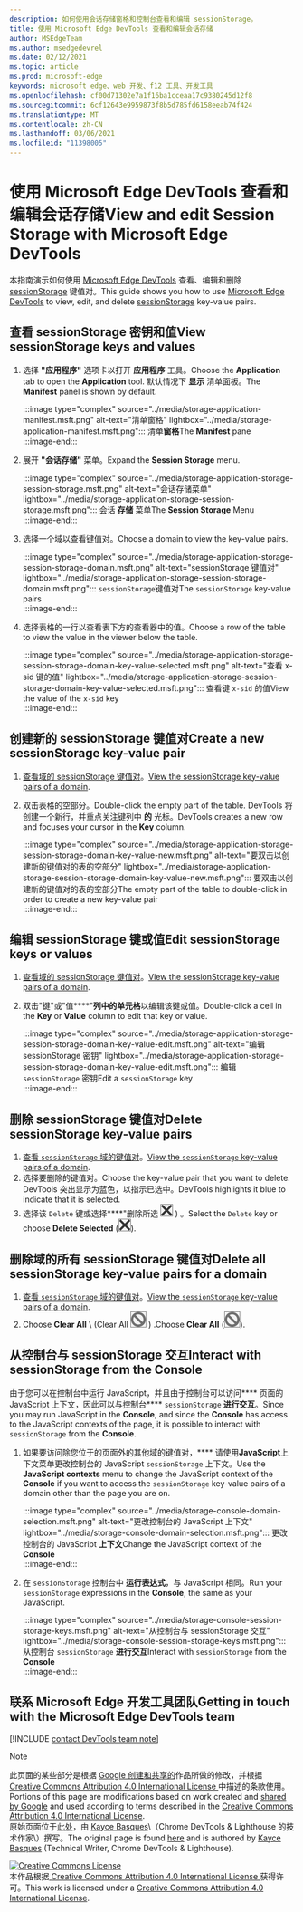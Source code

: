 ```yaml
---
description: 如何使用会话存储窗格和控制台查看和编辑 sessionStorage。
title: 使用 Microsoft Edge DevTools 查看和编辑会话存储
author: MSEdgeTeam
ms.author: msedgedevrel
ms.date: 02/12/2021
ms.topic: article
ms.prod: microsoft-edge
keywords: microsoft edge、web 开发、f12 工具、开发工具
ms.openlocfilehash: cf00d71302e7a1f16ba1cceaa17c9380245d12f8
ms.sourcegitcommit: 6cf12643e9959873f8b5d785fd6158eeab74f424
ms.translationtype: MT
ms.contentlocale: zh-CN
ms.lasthandoff: 03/06/2021
ms.locfileid: "11398005"
---
```

<!-- Copyright Kayce Basques 

   Licensed under the Apache License, Version 2.0 (the "License");
   you may not use this file except in compliance with the License.
   You may obtain a copy of the License at

       https://www.apache.org/licenses/LICENSE-2.0

   Unless required by applicable law or agreed to in writing, software
   distributed under the License is distributed on an "AS IS" BASIS,
   WITHOUT WARRANTIES OR CONDITIONS OF ANY KIND, either express or implied.
   See the License for the specific language governing permissions and
   limitations under the License.  -->

# <a name="view-and-edit-session-storage-with-microsoft-edge-devtools"></a><span data-ttu-id="95ff9-104">使用 Microsoft Edge DevTools 查看和编辑会话存储</span><span class="sxs-lookup"><span data-stu-id="95ff9-104">View and edit Session Storage with Microsoft Edge DevTools</span></span>  

<span data-ttu-id="95ff9-105">本指南演示如何使用 [Microsoft Edge DevTools][MicrosoftEdgeDevTools] 查看、编辑和删除 [sessionStorage][MDNSessionStorage] 键值对。</span><span class="sxs-lookup"><span data-stu-id="95ff9-105">This guide shows you how to use [Microsoft Edge DevTools][MicrosoftEdgeDevTools] to view, edit, and delete [sessionStorage][MDNSessionStorage] key-value pairs.</span></span>  

## <a name="view-sessionstorage-keys-and-values"></a><span data-ttu-id="95ff9-106">查看 sessionStorage 密钥和值</span><span class="sxs-lookup"><span data-stu-id="95ff9-106">View sessionStorage keys and values</span></span>  

1.  <span data-ttu-id="95ff9-107">选择 **"应用程序"** 选项卡以打开 **应用程序** 工具。</span><span class="sxs-lookup"><span data-stu-id="95ff9-107">Choose the **Application** tab to open the **Application** tool.</span></span>  <span data-ttu-id="95ff9-108">默认情况下 **显示** 清单面板。</span><span class="sxs-lookup"><span data-stu-id="95ff9-108">The **Manifest** panel is shown by default.</span></span>  
    
    :::image type="complex" source="../media/storage-application-manifest.msft.png" alt-text="清单窗格" lightbox="../media/storage-application-manifest.msft.png":::
       <span data-ttu-id="95ff9-110">清单**窗格**</span><span class="sxs-lookup"><span data-stu-id="95ff9-110">The **Manifest** pane</span></span>  
    :::image-end:::  
    
1.  <span data-ttu-id="95ff9-111">展开 **"会话存储"** 菜单。</span><span class="sxs-lookup"><span data-stu-id="95ff9-111">Expand the **Session Storage** menu.</span></span>  
    
    :::image type="complex" source="../media/storage-application-storage-session-storage.msft.png" alt-text="会话存储菜单" lightbox="../media/storage-application-storage-session-storage.msft.png":::
       <span data-ttu-id="95ff9-113">会话 **存储** 菜单</span><span class="sxs-lookup"><span data-stu-id="95ff9-113">The **Session Storage** Menu</span></span>  
    :::image-end:::  
    
1.  <span data-ttu-id="95ff9-114">选择一个域以查看键值对。</span><span class="sxs-lookup"><span data-stu-id="95ff9-114">Choose a domain to view the key-value pairs.</span></span>  
    
    :::image type="complex" source="../media/storage-application-storage-session-storage-domain.msft.png" alt-text="sessionStorage 键值对" lightbox="../media/storage-application-storage-session-storage-domain.msft.png":::
       <span data-ttu-id="95ff9-116">`sessionStorage`键值对</span><span class="sxs-lookup"><span data-stu-id="95ff9-116">The `sessionStorage` key-value pairs</span></span>  
    :::image-end:::  
    
1.  <span data-ttu-id="95ff9-117">选择表格的一行以查看表下方的查看器中的值。</span><span class="sxs-lookup"><span data-stu-id="95ff9-117">Choose a row of the table to view the value in the viewer below the table.</span></span>  
    
    :::image type="complex" source="../media/storage-application-storage-session-storage-domain-key-value-selected.msft.png" alt-text="查看 x-sid 键的值" lightbox="../media/storage-application-storage-session-storage-domain-key-value-selected.msft.png":::
       <span data-ttu-id="95ff9-119">查看键 `x-sid` 的值</span><span class="sxs-lookup"><span data-stu-id="95ff9-119">View the value of the `x-sid` key</span></span>  
    :::image-end:::  
    
## <a name="create-a-new-sessionstorage-key-value-pair"></a><span data-ttu-id="95ff9-120">创建新的 sessionStorage 键值对</span><span class="sxs-lookup"><span data-stu-id="95ff9-120">Create a new sessionStorage key-value pair</span></span>  

1.  <span data-ttu-id="95ff9-121">[查看域的 sessionStorage 键值对](#view-sessionstorage-keys-and-values)。</span><span class="sxs-lookup"><span data-stu-id="95ff9-121">[View the sessionStorage key-value pairs of a domain](#view-sessionstorage-keys-and-values).</span></span>  
1.  <span data-ttu-id="95ff9-122">双击表格的空部分。</span><span class="sxs-lookup"><span data-stu-id="95ff9-122">Double-click the empty part of the table.</span></span>  <span data-ttu-id="95ff9-123">DevTools 将创建一个新行，并重点关注键列中 **的** 光标。</span><span class="sxs-lookup"><span data-stu-id="95ff9-123">DevTools creates a new row and focuses your cursor in the **Key** column.</span></span>  
    
    :::image type="complex" source="../media/storage-application-storage-session-storage-domain-key-value-new.msft.png" alt-text="要双击以创建新的键值对的表的空部分" lightbox="../media/storage-application-storage-session-storage-domain-key-value-new.msft.png":::
       <span data-ttu-id="95ff9-125">要双击以创建新的键值对的表的空部分</span><span class="sxs-lookup"><span data-stu-id="95ff9-125">The empty part of the table to double-click in order to create a new key-value pair</span></span>  
    :::image-end:::  
    
## <a name="edit-sessionstorage-keys-or-values"></a><span data-ttu-id="95ff9-126">编辑 sessionStorage 键或值</span><span class="sxs-lookup"><span data-stu-id="95ff9-126">Edit sessionStorage keys or values</span></span>  

1.  <span data-ttu-id="95ff9-127">[查看域的 sessionStorage 键值对](#view-sessionstorage-keys-and-values)。</span><span class="sxs-lookup"><span data-stu-id="95ff9-127">[View the sessionStorage key-value pairs of a domain](#view-sessionstorage-keys-and-values).</span></span>  
1.  <span data-ttu-id="95ff9-128">双击"键"或"值\*\*\*\*"**列中的单元格**以编辑该键或值。</span><span class="sxs-lookup"><span data-stu-id="95ff9-128">Double-click a cell in the **Key** or **Value** column to edit that key or value.</span></span>  
    
    :::image type="complex" source="../media/storage-application-storage-session-storage-domain-key-value-edit.msft.png" alt-text="编辑 sessionStorage 密钥" lightbox="../media/storage-application-storage-session-storage-domain-key-value-edit.msft.png":::
       <span data-ttu-id="95ff9-130">编辑 `sessionStorage` 密钥</span><span class="sxs-lookup"><span data-stu-id="95ff9-130">Edit a `sessionStorage` key</span></span>  
    :::image-end:::  
    
## <a name="delete-sessionstorage-key-value-pairs"></a><span data-ttu-id="95ff9-131">删除 sessionStorage 键值对</span><span class="sxs-lookup"><span data-stu-id="95ff9-131">Delete sessionStorage key-value pairs</span></span>  

1.  <span data-ttu-id="95ff9-132">[查看 `sessionStorage` 域的键值对](#view-sessionstorage-keys-and-values)。</span><span class="sxs-lookup"><span data-stu-id="95ff9-132">[View the `sessionStorage` key-value pairs of a domain](#view-sessionstorage-keys-and-values).</span></span>  
1.  <span data-ttu-id="95ff9-133">选择要删除的键值对。</span><span class="sxs-lookup"><span data-stu-id="95ff9-133">Choose the key-value pair that you want to delete.</span></span>  <span data-ttu-id="95ff9-134">DevTools 突出显示为蓝色，以指示已选中。</span><span class="sxs-lookup"><span data-stu-id="95ff9-134">DevTools highlights it blue to indicate that it is selected.</span></span>  
1.  <span data-ttu-id="95ff9-135">选择该 `Delete` 键或选择\*\*\*\*"删除所选 ![ \ ("删除所选 ][ImageDeleteIcon] \) 。</span><span class="sxs-lookup"><span data-stu-id="95ff9-135">Select the `Delete` key or choose **Delete Selected** \(![Delete Selected][ImageDeleteIcon]\).</span></span>  
    
## <a name="delete-all-sessionstorage-key-value-pairs-for-a-domain"></a><span data-ttu-id="95ff9-136">删除域的所有 sessionStorage 键值对</span><span class="sxs-lookup"><span data-stu-id="95ff9-136">Delete all sessionStorage key-value pairs for a domain</span></span>  

1.  <span data-ttu-id="95ff9-137">[查看 `sessionStorage` 域的键值对](#view-sessionstorage-keys-and-values)。</span><span class="sxs-lookup"><span data-stu-id="95ff9-137">[View the `sessionStorage` key-value pairs of a domain](#view-sessionstorage-keys-and-values).</span></span>  
1.  <span data-ttu-id="95ff9-138">Choose **Clear All** \ (Clear All ![ ][ImageClearIcon] \) .</span><span class="sxs-lookup"><span data-stu-id="95ff9-138">Choose **Clear All** \(![Clear All][ImageClearIcon]\).</span></span>  
    
## <a name="interact-with-sessionstorage-from-the-console"></a><span data-ttu-id="95ff9-139">从控制台与 sessionStorage 交互</span><span class="sxs-lookup"><span data-stu-id="95ff9-139">Interact with sessionStorage from the Console</span></span>  

<span data-ttu-id="95ff9-140">由于您可以在控制台中运行 JavaScript，并且由于控制台可以访问\*\*\*\* 页面的 JavaScript 上下文，因此可以与控制台\*\*\*\* `sessionStorage` **进行交互**。</span><span class="sxs-lookup"><span data-stu-id="95ff9-140">Since you may run JavaScript in the **Console**, and since the **Console** has access to the JavaScript contexts of the page, it is possible to interact with `sessionStorage` from the **Console**.</span></span>  

1.  <span data-ttu-id="95ff9-141">如果要访问除您位于的页面外的其他域的键值对，\*\*\*\* 请使用**JavaScript**上下文菜单更改控制台的 JavaScript `sessionStorage` 上下文。</span><span class="sxs-lookup"><span data-stu-id="95ff9-141">Use the **JavaScript contexts** menu to change the JavaScript context of the **Console** if you want to access the `sessionStorage` key-value pairs of a domain other than the page you are on.</span></span>  
    
    :::image type="complex" source="../media/storage-console-domain-selection.msft.png" alt-text="更改控制台的 JavaScript 上下文" lightbox="../media/storage-console-domain-selection.msft.png":::
       <span data-ttu-id="95ff9-143">更改控制台的 JavaScript **上下文**</span><span class="sxs-lookup"><span data-stu-id="95ff9-143">Change the JavaScript context of the **Console**</span></span>  
    :::image-end:::  
    
1.  <span data-ttu-id="95ff9-144">在 `sessionStorage` 控制台中 **运行表达式**，与 JavaScript 相同。</span><span class="sxs-lookup"><span data-stu-id="95ff9-144">Run your `sessionStorage` expressions in the **Console**, the same as your JavaScript.</span></span>  
    
    :::image type="complex" source="../media/storage-console-session-storage-keys.msft.png" alt-text="从控制台与 sessionStorage 交互" lightbox="../media/storage-console-session-storage-keys.msft.png":::
       <span data-ttu-id="95ff9-146">从控制台 `sessionStorage` **进行交互**</span><span class="sxs-lookup"><span data-stu-id="95ff9-146">Interact with `sessionStorage` from the **Console**</span></span>  
    :::image-end:::  
    
## <a name="getting-in-touch-with-the-microsoft-edge-devtools-team"></a><span data-ttu-id="95ff9-147">联系 Microsoft Edge 开发工具团队</span><span class="sxs-lookup"><span data-stu-id="95ff9-147">Getting in touch with the Microsoft Edge DevTools team</span></span>  

[!INCLUDE [contact DevTools team note](../includes/contact-devtools-team-note.md)]  

<!-- image links -->  

[ImageClearIcon]: ../media/clear-icon.msft.png  
[ImageDeleteIcon]: ../media/delete-icon.msft.png  

<!-- links -->  

[MicrosoftEdgeDevTools]: ../../devtools-guide-chromium/index.md "Microsoft Edge (Chromium) 开发人员工具|Microsoft Docs"  

[MDNSessionStorage]: https://developer.mozilla.org/docs/Web/API/Window/sessionStorage "Window.sessionStorage |MDN"  

> [!NOTE]
> <span data-ttu-id="95ff9-150">此页面的某些部分是根据 [Google 创建和共享的][GoogleSitePolicies]作品所做的修改，并根据[ Creative Commons Attribution 4.0 International License ][CCA4IL]中描述的条款使用。</span><span class="sxs-lookup"><span data-stu-id="95ff9-150">Portions of this page are modifications based on work created and [shared by Google][GoogleSitePolicies] and used according to terms described in the [Creative Commons Attribution 4.0 International License][CCA4IL].</span></span>  
> <span data-ttu-id="95ff9-151">原始页面位于[此处](https://developers.google.com/web/tools/chrome-devtools/storage/sessionstorage)，由 [Kayce Basques][KayceBasques]\（Chrome DevTools \& Lighthouse 的技术作家\）撰写。</span><span class="sxs-lookup"><span data-stu-id="95ff9-151">The original page is found [here](https://developers.google.com/web/tools/chrome-devtools/storage/sessionstorage) and is authored by [Kayce Basques][KayceBasques] \(Technical Writer, Chrome DevTools \& Lighthouse\).</span></span>  

[![Creative Commons License][CCby4Image]][CCA4IL]  
<span data-ttu-id="95ff9-153">本作品根据[ Creative Commons Attribution 4.0 International License ][CCA4IL]获得许可。</span><span class="sxs-lookup"><span data-stu-id="95ff9-153">This work is licensed under a [Creative Commons Attribution 4.0 International License][CCA4IL].</span></span>  

[CCA4IL]: https://creativecommons.org/licenses/by/4.0  
[CCby4Image]: https://i.creativecommons.org/l/by/4.0/88x31.png  
[GoogleSitePolicies]: https://developers.google.com/terms/site-policies  
[KayceBasques]: https://developers.google.com/web/resources/contributors/kaycebasques  
